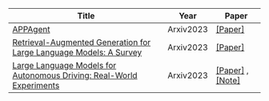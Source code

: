 | Title| Year |Paper|
| ------- | ----- | ------ |
|[APPAgent](https://arxiv.org/pdf/2312.13771.pdf)|Arxiv2023|[[Paper]](https://arxiv.org/pdf/2312.13771.pdf)|
|[Retrieval-Augmented Generation for Large Language Models: A Survey](https://arxiv.org/pdf/2312.10997v1.pdf)|Arxiv2023|[[Paper]](https://arxiv.org/pdf/2312.10997v1.pdf)|
|[Large Language Models for Autonomous Driving: Real-World Experiments](https://arxiv.org/abs/2312.09397)|Arxiv2023|[[Paper]](https://arxiv.org/abs/2312.09397) ,[[Note]](https://mp.weixin.qq.com/s/LIah1o_xezfsPsgKw3QwVw)|